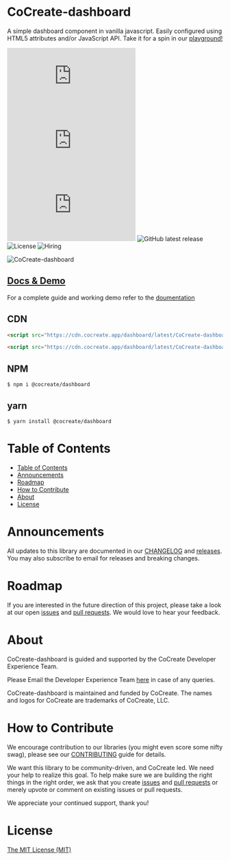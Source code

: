 # CoCreate-dashboard

A simple dashboard component in vanilla javascript. Easily configured using HTML5 attributes and/or JavaScript API. Take it for a spin in our [playground!](https://cocreate.app/docs/dashboard)

![minified](https://img.badgesize.io/https://cdn.cocreate.app/dashboard/latest/CoCreate-dashboard.min.js?style=flat-square&label=minified&color=orange)
![gzip](https://img.badgesize.io/https://cdn.cocreate.app/dashboard/latest/CoCreate-dashboard.min.js?compression=gzip&style=flat-square&label=gzip&color=yellow)
![brotli](https://img.badgesize.io/https://cdn.cocreate.app/dashboard/latest/CoCreate-dashboard.min.js?compression=brotli&style=flat-square&label=brotli)
![GitHub latest release](https://img.shields.io/github/v/release/CoCreate-app/CoCreate-dashboard?style=flat-square)
![License](https://img.shields.io/github/license/CoCreate-app/CoCreate-dashboard?style=flat-square)
![Hiring](https://img.shields.io/static/v1?style=flat-square&label=&message=Hiring&color=blueviolet)

![CoCreate-dashboard](https://cdn.cocreate.app/docs/CoCreate-dashboard.gif)

## [Docs & Demo](https://cocreate.app/docs/clone)

For a complete guide and working demo refer to the [doumentation](https://cocreate.app/docs/dashboard)

## CDN

```html
<script src="https://cdn.cocreate.app/dashboard/latest/CoCreate-dashboard.min.js"></script>
```

```html
<script src="https://cdn.cocreate.app/dashboard/latest/CoCreate-dashboard.min.css"></script>
```

## NPM

```shell
$ npm i @cocreate/dashboard
```

## yarn

```shell
$ yarn install @cocreate/dashboard
```

# Table of Contents

- [Table of Contents](#table-of-contents)
- [Announcements](#announcements)
- [Roadmap](#roadmap)
- [How to Contribute](#how-to-contribute)
- [About](#about)
- [License](#license)

<a name="announcements"></a>

# Announcements

All updates to this library are documented in our [CHANGELOG](https://github.com/CoCreate-app/CoCreate-dashboard/blob/master/CHANGELOG.md) and [releases](https://github.com/CoCreate-app/CoCreate-dashboard/releases). You may also subscribe to email for releases and breaking changes.

<a name="roadmap"></a>

# Roadmap

If you are interested in the future direction of this project, please take a look at our open [issues](https://github.com/CoCreate-app/CoCreate-dashboard/issues) and [pull requests](https://github.com/CoCreate-app/CoCreate-dashboard/pulls). We would love to hear your feedback.

<a name="about"></a>

# About

CoCreate-dashboard is guided and supported by the CoCreate Developer Experience Team.

Please Email the Developer Experience Team [here](mailto:develop@cocreate.app) in case of any queries.

CoCreate-dashboard is maintained and funded by CoCreate. The names and logos for CoCreate are trademarks of CoCreate, LLC.

<a name="contribute"></a>

# How to Contribute

We encourage contribution to our libraries (you might even score some nifty swag), please see our [CONTRIBUTING](https://github.com/CoCreate-app/CoCreate-dashboard/blob/master/CONTRIBUTING.md) guide for details.

We want this library to be community-driven, and CoCreate led. We need your help to realize this goal. To help make sure we are building the right things in the right order, we ask that you create [issues](https://github.com/CoCreate-app/CoCreate-dashboard/issues) and [pull requests](https://github.com/CoCreate-app/CoCreate-dashboard/pulls) or merely upvote or comment on existing issues or pull requests.

We appreciate your continued support, thank you!


<a name="license"></a>
# License

[The MIT License (MIT)](https://github.com/CoCreate-app/CoCreate-dashboard/blob/master/LICENSE)
